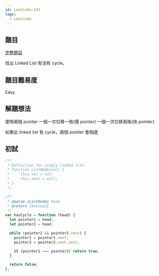 ```yaml
---
id: Leetcode-141
tags:
  - Leetcode
---
```


## 題目

[完整題目](https://leetcode.com/problems/linked-list-cycle/)

找出 Linked List 有沒有 cycle。

## 題目難易度

Easy

## 解題想法

使用兩個 pointer
一個一次位移一格(慢 pointer)
一個一次位移兩格(快 pointer)

如果此 linked list 有 cycle，兩個 pointer 會相遇

## 初試

```javascript
/**
 * Definition for singly-linked list.
 * function ListNode(val) {
 *     this.val = val;
 *     this.next = null;
 * }
 */

/**
 * @param {ListNode} head
 * @return {boolean}
 */
var hasCycle = function (head) {
  let pointer1 = head;
  let pointer2 = head;

  while (pointer2 && pointer2.next) {
    pointer1 = pointer1.next;
    pointer2 = pointer2.next.next;

    if (pointer1 === pointer2) return true;
  }

  return false;
};
```
